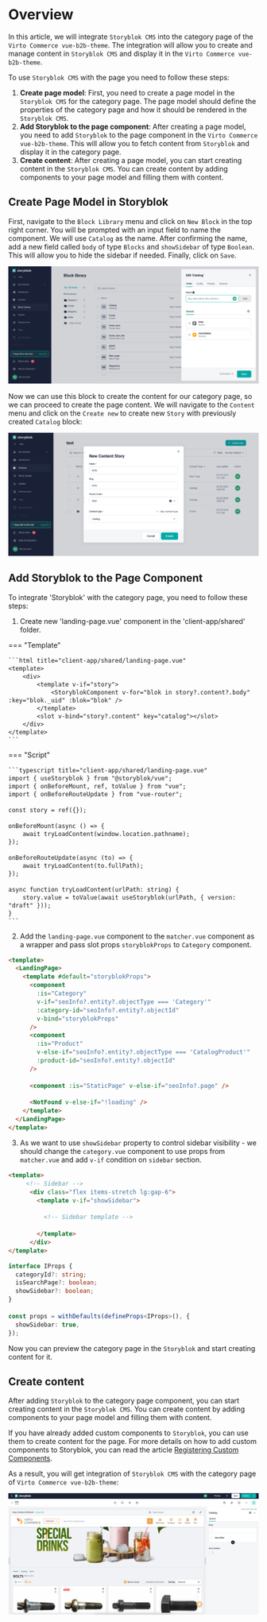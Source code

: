 # Overview

In this article, we will integrate `Storyblok CMS` into the category page of the `Virto Commerce vue-b2b-theme`. The integration will allow you to create and manage content in `Storyblok CMS` and display it in the `Virto Commerce vue-b2b-theme`.

To use `Storyblok CMS` with the page you need to follow these steps:

1. **Create page model**: First, you need to create a page model in the `Storyblok CMS` for the category page. The page model should define the properties of the category page and how it should be rendered in the `Storyblok CMS`.
2. **Add Storyblok to the page component**: After creating a page model, you need to add `Storyblok` to the page component in the `Virto Commerce vue-b2b-theme`. This will allow you to fetch content from `Storyblok` and display it in the category page.
3. **Create content**: After creating a page model, you can start creating content in the `Storyblok CMS`. You can create content by adding components to your page model and filling them with content.

## Create Page Model in Storyblok

First, navigate to the `Block Library` menu and click on `New Block` in the top right corner. You will be prompted with an input field to name the component. We will use `Catalog` as the name. After confirming the name, add a new field called `body` of type `Blocks` and `showSidebar` of type `Boolean`. This will allow you to hide the sidebar if needed. Finally, click on `Save`.

![Catalog Page Block](../media/catalog-page-block.png)

Now we can use this block to create the content for our category page, so we can proceed to create the page content. We will navigate to the `Content` menu and click on the `Create new` to create new `Story` with previously created `Catalog` block:

![Create New Story](../media/create-new-story-catalog.png)

## Add Storyblok to the Page Component

To integrate 'Storyblok' with the category page, you need to follow these steps:

1) Create new 'landing-page.vue' component in the 'client-app/shared' folder.

=== "Template"

    ```html title="client-app/shared/landing-page.vue"
    <template>
        <div>
            <template v-if="story">
                <StoryblokComponent v-for="blok in story?.content?.body" :key="blok._uid" :blok="blok" />
            </template>
            <slot v-bind="story?.content" key="catalog"></slot>
        </div>
    </template>
    ```

=== "Script"

    ```typescript title="client-app/shared/landing-page.vue"
    import { useStoryblok } from "@storyblok/vue";
    import { onBeforeMount, ref, toValue } from "vue";
    import { onBeforeRouteUpdate } from "vue-router";

    const story = ref({});

    onBeforeMount(async () => {
        await tryLoadContent(window.location.pathname);
    });

    onBeforeRouteUpdate(async (to) => {
        await tryLoadContent(to.fullPath);
    });

    async function tryLoadContent(urlPath: string) {
        story.value = toValue(await useStoryblok(urlPath, { version: "draft" }));
    }
    ```

2) Add the `landing-page.vue` component to the `matcher.vue` component as a wrapper and pass slot props `storyblokProps` to `Category` component.

```html title="client-app/pages/matcher.vue"
<template>
  <LandingPage>
    <template #default="storyblokProps">
      <component
        :is="Category"
        v-if="seoInfo?.entity?.objectType === 'Category'"
        :category-id="seoInfo?.entity?.objectId"
        v-bind="storyblokProps"
      />
      <component
        :is="Product"
        v-else-if="seoInfo?.entity?.objectType === 'CatalogProduct'"
        :product-id="seoInfo?.entity?.objectId"
      />

      <component :is="StaticPage" v-else-if="seoInfo?.page" />

      <NotFound v-else-if="!loading" />
    </template>
  </LandingPage>
</template>
```

3) As we want to use `showSidebar` property to control sidebar visibility - we should change the `category.vue` component to use props from `matcher.vue` and add `v-if` condition on `sidebar` section.

```html title="client-app/shared/catalog/components/category.vue" linenums="1"
<template>
     <!-- Sidebar -->
      <div class="flex items-stretch lg:gap-6">
        <template v-if="showSidebar">

          <!-- Sidebar template -->

        </template>
      </div>
</template>
```

```typescript title="client-app/shared/catalog/components/category.vue" linenums="1"
interface IProps {
  categoryId?: string;
  isSearchPage?: boolean;
  showSidebar?: boolean;
}

const props = withDefaults(defineProps<IProps>(), {
  showSidebar: true,
});
```

Now you can preview the category page in the `Storyblok` and start creating content for it.

## Create content

After adding `Storyblok` to the category page component, you can start creating content in the `Storyblok CMS`. You can create content by adding components to your page model and filling them with content.

If you have already added custom components to `Storyblok`, you can use them to create content for the page. For more details on how to add custom components to Storyblok, you can read the article [Registering Custom Components](./registering-custom-components.md).

As a result, you will get integration of `Storyblok CMS` with the category page of `Virto Commerce vue-b2b-theme`:

![Storyblok Integration](../media/storyblok-integration-category-page.png)
